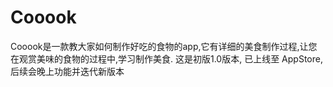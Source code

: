 # Cooook
Cooook是一款教大家如何制作好吃的食物的app,它有详细的美食制作过程,让您在观赏美味的食物的过程中,学习制作美食.
这是初版1.0版本, 已上线至 AppStore, 后续会晚上功能并迭代新版本
